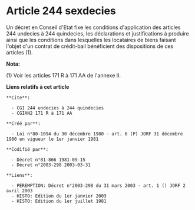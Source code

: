 # Article 244 sexdecies

Un décret en Conseil d'Etat fixe les conditions d'application des articles 244 undecies à 244 quindecies, les déclarations et
justifications à produire ainsi que les conditions dans lesquelles les locataires de biens faisant l'objet d'un contrat de
crédit-bail bénéficient des dispositions de ces articles (1).

**Nota:**

(1) Voir les articles 171 R à 171 AA de l'annexe II.

**Liens relatifs à cet article**

	**Cite**:

	  - CGI 244 undecies à 244 quindecies
	  - CGIAN2 171 R à 171 AA

	**Créé par**:

	  - Loi n°80-1094 du 30 décembre 1980 - art. 6 (P) JORF 31 décembre 1980 en vigueur le 1er janvier 1981

	**Codifié par**:

	  - Décret n°81-866 1981-09-15
	  - Décret n°2003-298 2003-03-31

	**Liens**:

	  - PEREMPTION: Décret n°2003-298 du 31 mars 2003 - art. 1 () JORF 2 avril 2003
	  - HISTO: Edition du 1er janvier 2003
	  - HISTO: Edition du 1er juillet 1981
